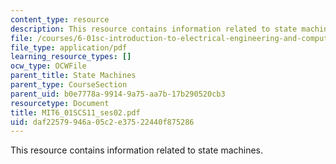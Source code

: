 ```yaml
---
content_type: resource
description: This resource contains information related to state machines.
file: /courses/6-01sc-introduction-to-electrical-engineering-and-computer-science-i-spring-2011/daf22579946a05c2e37522440f875286_MIT6_01SCS11_ses02.pdf
file_type: application/pdf
learning_resource_types: []
ocw_type: OCWFile
parent_title: State Machines
parent_type: CourseSection
parent_uid: b0e7778a-9914-9a75-aa7b-17b290520cb3
resourcetype: Document
title: MIT6_01SCS11_ses02.pdf
uid: daf22579-946a-05c2-e375-22440f875286
---
```

This resource contains information related to state machines.